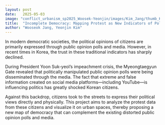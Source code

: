 ```yaml
---
layout: post
date:   2025-05-03
image: "conflict_urbanism_sp2025_Woosek-Yeonjin/images/Kim_Jang/thumb_Kim_Jang.png"
title:  "Incomplete Democracy: Mapping Protest as New Indicators of Political Sentiment"
author: "Wooseok Jang, Yeonjin Kim"
---
```


In modern democratic societies, the political opinions of citizens are primarily expressed through public opinion polls and media. However, in recent times in Korea, the trust in these traditional indicators has sharply declined.

During President Yoon Suk-yeol’s impeachment crisis, the Myeongtaegyun Gate revealed that politically manipulated public opinion polls were being disseminated through the media. The fact that extreme and false information created on social media platforms—including YouTube—is influencing politics has greatly shocked Korean citizens.

Against this backdrop, citizens took to the streets to express their political views directly and physically. This project aims to analyze the protest data from these citizens and visualize it on urban spaces, thereby proposing a new map of democracy that can complement the existing distorted public opinion polls and media.
